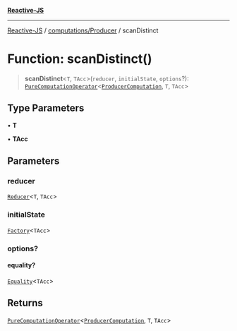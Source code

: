 [**Reactive-JS**](../../../README.md)

***

[Reactive-JS](../../../README.md) / [computations/Producer](../README.md) / scanDistinct

# Function: scanDistinct()

> **scanDistinct**\<`T`, `TAcc`\>(`reducer`, `initialState`, `options`?): [`PureComputationOperator`](../../type-aliases/PureComputationOperator.md)\<[`ProducerComputation`](../interfaces/ProducerComputation.md), `T`, `TAcc`\>

## Type Parameters

• **T**

• **TAcc**

## Parameters

### reducer

[`Reducer`](../../../functions/type-aliases/Reducer.md)\<`T`, `TAcc`\>

### initialState

[`Factory`](../../../functions/type-aliases/Factory.md)\<`TAcc`\>

### options?

#### equality?

[`Equality`](../../../functions/type-aliases/Equality.md)\<`TAcc`\>

## Returns

[`PureComputationOperator`](../../type-aliases/PureComputationOperator.md)\<[`ProducerComputation`](../interfaces/ProducerComputation.md), `T`, `TAcc`\>
